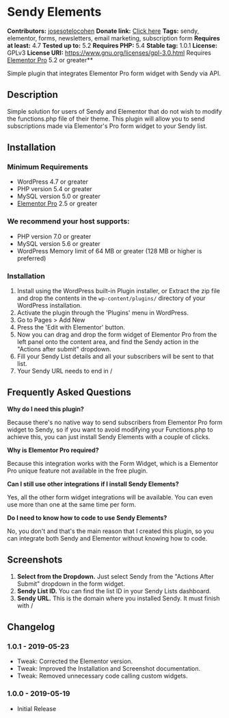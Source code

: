 # Sendy Elements
**Contributors:** [josesotelocohen](https://profiles.wordpress.org/josesotelocohen/)
**Donate link:** [Click here](https://compras.inboundlatino.com/sendy-elements/)
**Tags:** sendy, elementor, forms, newsletters, email marketing, subscription form
**Requires at least:** 4.7
**Tested up to:** 5.2
**Requires PHP:** 5.4
**Stable tag:** 1.0.1
**License:** GPLv3
**License URI:** https://www.gnu.org/licenses/gpl-3.0.html
Requires [Elementor Pro](https://elementor.com) 5.2 or greater**

Simple plugin that integrates Elementor Pro form widget with Sendy via API.


## Description ##


Simple solution for users of Sendy and Elementor that do not wish to modify the functions.php file of their theme. This plugin will allow you to send subscriptions made via Elementor's Pro form widget to your Sendy list.


## Installation ##

### Minimum Requirements ###

* WordPress 4.7 or greater
* PHP version 5.4 or greater
* MySQL version 5.0 or greater
* [Elementor Pro](https://elementor.com) 2.5 or greater

### We recommend your host supports: ###

* PHP version 7.0 or greater
* MySQL version 5.6 or greater
* WordPress Memory limit of 64 MB or greater (128 MB or higher is preferred)


### Installation ###

1. Install using the WordPress built-in Plugin installer, or Extract the zip file and drop the contents in the `wp-content/plugins/` directory of your WordPress installation.
2. Activate the plugin through the 'Plugins' menu in WordPress.
3. Go to Pages > Add New
4. Press the 'Edit with Elementor' button.
5. Now you can drag and drop the form widget of Elementor Pro from the left panel onto the content area, and find the Sendy action in the "Actions after submit" dropdown.
6. Fill your Sendy List details and all your subscribers will be sent to that list.
7. Your Sendy URL needs to end in /


## Frequently Asked Questions ##

**Why do I need this plugin?**

Because there's no native way to send subscribers from Elementor Pro form widget to Sendy, so if you want to avoid modifying your Functions.php to achieve this, you can just install Sendy Elements with a couple of clicks.

**Why is Elementor Pro required?**

Because this integration works with the Form Widget, which is a Elementor Pro unique feature not available in the free plugin.

**Can I still use other integrations if I install Sendy Elements?**

Yes, all the other form widget integrations will be available. You can even use more than one at the same time per form.

**Do I need to know how to code to use Sendy Elements?**

No, you don't and that's the main reason that I created this plugin, so you can integrate both Sendy and Elementor without knowing how to code.


## Screenshots ##

1. **Select from the Dropdown.** Just select Sendy from the "Actions After Submit" dropdown in the form widget.
2. **Sendy List ID.** You can find the list ID in your Sendy Lists dashboard.
3. **Sendy URL.** This is the domain where you installed Sendy. It must finish with /


## Changelog ##

### 1.0.1 - 2019-05-23 ###
* Tweak: Corrected the Elementor version.
* Tweak: Improved the Installation and Screenshot documentation.
* Tweak: Removed unnecessary code calling custom widgets.

### 1.0.0 - 2019-05-19 ###
* Initial Release
